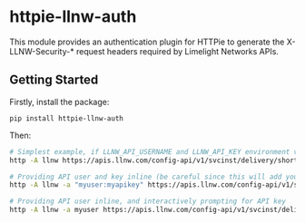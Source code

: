 # httpie-llnw-auth
This module provides an authentication plugin for HTTPie to generate the X-LLNW-Security-* request headers required by Limelight Networks APIs.

## Getting Started
Firstly, install the package:
```
pip install httpie-llnw-auth
```
Then:
```sh
# Simplest example, if LLNW_API_USERNAME and LLNW_API_KEY environment variables are set
http -A llnw https://apis.llnw.com/config-api/v1/svcinst/delivery/shortname/<your shortname>

# Providing API user and key inline (be careful since this will add your API key to your shell history)
http -A llnw -a "myuser:myapikey" https://apis.llnw.com/config-api/v1/svcinst/delivery/shortname/<your shortname>

# Providing API user inline, and interactively prompting for API key
http -A llnw -a myuser https://apis.llnw.com/config-api/v1/svcinst/delivery/shortname/<your shortname>
```
